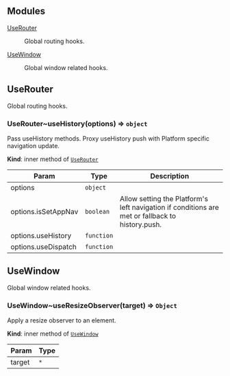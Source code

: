 ## Modules

<dl>
<dt><a href="#Hooks.module_UseRouter">UseRouter</a></dt>
<dd><p>Global routing hooks.</p>
</dd>
<dt><a href="#Hooks.module_UseWindow">UseWindow</a></dt>
<dd><p>Global window related hooks.</p>
</dd>
</dl>

<a name="Hooks.module_UseRouter"></a>

## UseRouter
Global routing hooks.

<a name="Hooks.module_UseRouter..useHistory"></a>

### UseRouter~useHistory(options) ⇒ <code>object</code>
Pass useHistory methods. Proxy useHistory push with Platform specific navigation update.

**Kind**: inner method of [<code>UseRouter</code>](#Hooks.module_UseRouter)  

| Param | Type | Description |
| --- | --- | --- |
| options | <code>object</code> |  |
| options.isSetAppNav | <code>boolean</code> | Allow setting the Platform's left navigation if conditions are met or fallback to history.push. |
| options.useHistory | <code>function</code> |  |
| options.useDispatch | <code>function</code> |  |

<a name="Hooks.module_UseWindow"></a>

## UseWindow
Global window related hooks.

<a name="Hooks.module_UseWindow..useResizeObserver"></a>

### UseWindow~useResizeObserver(target) ⇒ <code>Object</code>
Apply a resize observer to an element.

**Kind**: inner method of [<code>UseWindow</code>](#Hooks.module_UseWindow)  

| Param | Type |
| --- | --- |
| target | <code>\*</code> | 

